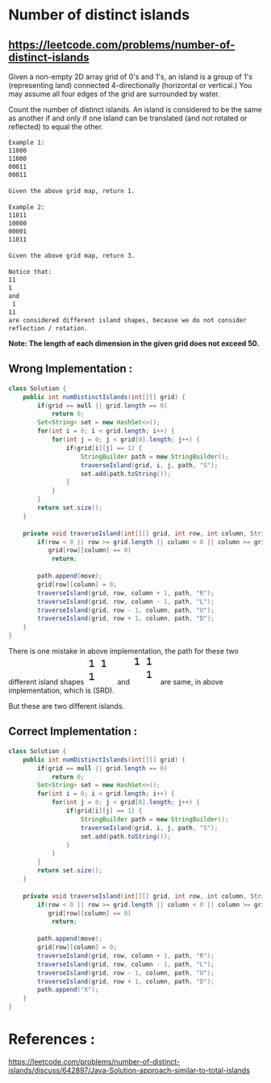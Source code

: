 # Number of distinct islands
## https://leetcode.com/problems/number-of-distinct-islands

Given a non-empty 2D array grid of 0's and 1's, an island is a group of 1's (representing land) connected 4-directionally (horizontal or vertical.) You may assume all four edges of the grid are surrounded by water.

Count the number of distinct islands. An island is considered to be the same as another if and only if one island can be translated (and not rotated or reflected) to equal the other.
```
Example 1:
11000
11000
00011
00011

Given the above grid map, return 1.

Example 2:
11011
10000
00001
11011

Given the above grid map, return 3.

Notice that:
11
1
and
 1
11
are considered different island shapes, because we do not consider reflection / rotation.
```
**Note: The length of each dimension in the given grid does not exceed 50.**

## Wrong Implementation :
```java
class Solution {
    public int numDistinctIslands(int[][] grid) {
        if(grid == null || grid.length == 0)
            return 0;
        Set<String> set = new HashSet<>();
        for(int i = 0; i < grid.length; i++) {
            for(int j = 0; j < grid[0].length; j++) {
                if(grid[i][j] == 1) {
                    StringBuilder path = new StringBuilder();
                    traverseIsland(grid, i, j, path, "S");
                    set.add(path.toString());
                }
            }
        }
        return set.size();
    }
    
    private void traverseIsland(int[][] grid, int row, int column, StringBuilder path, String move) {
        if(row < 0 || row >= grid.length || column < 0 || column >= grid[0].length || 
           grid[row][column] == 0)
            return;
        
        path.append(move);
        grid[row][column] = 0;
        traverseIsland(grid, row, column + 1, path, "R");
        traverseIsland(grid, row, column - 1, path, "L");
        traverseIsland(grid, row - 1, column, path, "U");
        traverseIsland(grid, row + 1, column, path, "D");
    }
}
```

There is one mistake in above implementation, the path for these two different island shapes 
![Island Shape 1](island-shape-1.JPG?raw=true "Island Shape 1") and ![Island Shape 2](island-shape-2.JPG?raw=true "Island Shape 2") are same, in above implementation, which is (SRD). 

But these are two different islands.

## Correct Implementation :
```java
class Solution {
    public int numDistinctIslands(int[][] grid) {
        if(grid == null || grid.length == 0)
            return 0;
        Set<String> set = new HashSet<>();
        for(int i = 0; i < grid.length; i++) {
            for(int j = 0; j < grid[0].length; j++) {
                if(grid[i][j] == 1) {
                    StringBuilder path = new StringBuilder();
                    traverseIsland(grid, i, j, path, "S");
                    set.add(path.toString());
                }
            }
        }
        return set.size();
    }
    
    private void traverseIsland(int[][] grid, int row, int column, StringBuilder path, String move) {
        if(row < 0 || row >= grid.length || column < 0 || column >= grid[0].length || 
           grid[row][column] == 0)
            return;
        
        path.append(move);
        grid[row][column] = 0;
        traverseIsland(grid, row, column + 1, path, "R");
        traverseIsland(grid, row, column - 1, path, "L");
        traverseIsland(grid, row - 1, column, path, "U");
        traverseIsland(grid, row + 1, column, path, "D");
        path.append("X");
    }
}
```


# References :
https://leetcode.com/problems/number-of-distinct-islands/discuss/642897/Java-Solution-approach-similar-to-total-islands

